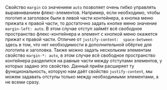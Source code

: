 Свойство `margin` со значением `auto` позволяет очень гибко управлять выравниванием флекс-элементов. Например, если необходимо, чтобы логотип и заголовок были в левой части контейнера, а кнопка меню прижата к правой части, то достаточно задать кнопке меню значение `margin-left: auto`. В этом случае отступ займёт всё свободное пространство флекс-контейнера и элемент с кнопкой меню окажется прижат к правой части. Отличие от `justify-content:  space-between` здесь в том, что нет необходимости в дополнительной обёртке для логотипа и заголовка. Также можно задать нескольким элементам свойство `margin-*: auto`, в этом случае всё свободное пространство контейнера разделится на равные части между отступами элементов, у которых задано это свойство. Данный приём расширяет ту функциональность, которую нам даёт свойство `justify-content`, мы можем задавать отступы только между необходимыми элементами, а не всеми сразу.
